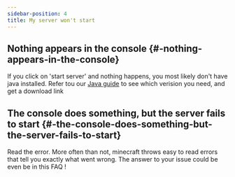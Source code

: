 ```yaml
---
sidebar-position: 4
title: My server won't start
---
```


## Nothing appears in the console {#-nothing-appears-in-the-console}

If you click on 'start server' and nothing happens, you most likely don't have java installed. Refer tou our [Java guide](../guides/java-version.md) to see which verision you need, and get a download link

## The console does something, but the server fails to start {#-the-console-does-something-but-the-server-fails-to-start}

Read the error. More often than not, minecraft throws easy to read errors that tell you exactly what went wrong. The answer to your issue could be even be in this FAQ !